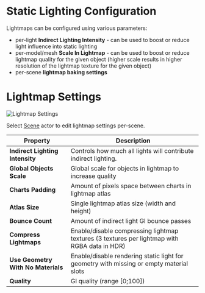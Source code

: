 # Static Lighting Configuration

Lightmaps can be configured using various parameters:
* per-light **Indirect Lighting Intensity** - can be used to boost or reduce light influence into static lighting
* per-model/mesh **Scale In Lightmap** - can be used to boost or reduce lightmap quality for the given object (higher scale results in higher resolution of the lightmap texture for the given object)
* per-scene **lightmap baking settings**

# Lightmap Settings

![Lightmap Settings](media/lightmap-settings.png)

Select [Scene](../../../get-started/scenes/index.md) actor to edit lightmap settings per-scene.

| Property | Description |
|--------|--------|
| **Indirect Lighting Intensity** | Controls how much all lights will contribute indirect lighting. |
| **Global Objects Scale** | Global scale for objects in lightmap to increase quality |
| **Charts Padding** | Amount of pixels space between charts in lightmap atlas |
| **Atlas Size** | Single lightmap atlas size (width and height) |
| **Bounce Count** | Amount of indirect light GI bounce passes |
| **Compress Lightmaps** | Enable/disable compressing lightmap textures (3 textures per lightmap with RGBA data in HDR) |
| **Use Geometry With No Materials** | Enable/disable rendering static light for geometry with missing or empty material slots |
| **Quality** | GI quality (range  [0;100]) |
